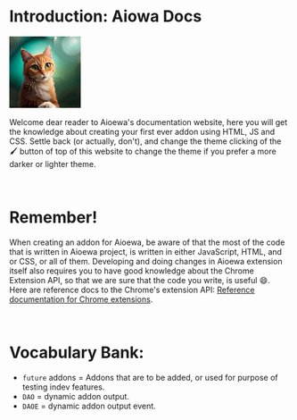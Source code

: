 # Introduction: Aiowa Docs

![](assets/aioewa_logo.png)

Welcome dear reader to Aioewa's documentation website, here you will get the knowledge about creating your first ever addon using HTML, JS and CSS. Settle back (or actually, don't), and change the theme clicking of the :paintbrush: button of top of this website to change the theme if you prefer a more darker or lighter theme.

<br>

# Remember!

When creating an addon for Aioewa, be aware of that the most of the code that is written in Aioewa project, is written in either JavaScript, HTML, and or CSS, or all of them.
Developing and doing changes in Aioewa extension itself also requires you to have good knowledge about the Chrome Extension API, so that we are sure that the code you write, is useful :smile:.
<br>
Here are reference docs to the Chrome's extension API: [Reference documentation for Chrome extensions](https://developer.chrome.com/docs/extensions/reference/).

<br>

# Vocabulary Bank:

- `future` addons = Addons that are to be added, or used for purpose of testing indev features.
- `DAO` = dynamic addon output.
- `DAOE` = dynamic addon output event.
